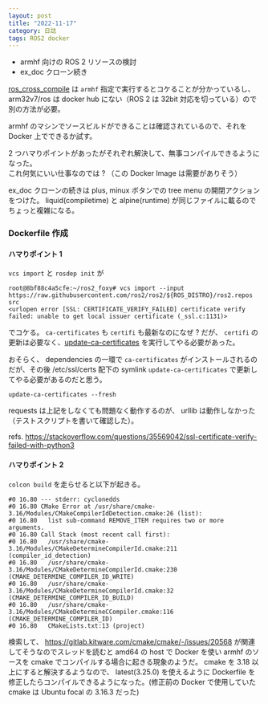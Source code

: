 ```yaml
---
layout: post
title: "2022-11-17"
category: 日誌
tags: ROS2 docker
---
```


- armhf 向けの ROS 2 リソースの検討
- ex_doc クローン続き

[ros_cross_compile](https://github.com/ros-tooling/cross_compile) は `armhf` 指定で実行するとコケることが分かっているし、arm32v7/ros は docker hub にない（ROS 2 は 32bit 対応を切っている）ので別の方法が必要。

armhf のマシンでソースビルドができることは確認されているので、それを Docker 上でできるか試す。

2 つハマりポイントがあったがそれぞれ解決して、無事コンパイルできるようになった。  
これ何気にいい仕事なのでは ? （この Docker Image は需要がありそう）

ex_doc クローンの続きは plus, minux ボタンでの tree menu の開閉アクションをつけた。 liquid(compiletime) と alpine(runtime) が同じファイルに載るのでちょっと複雑になる。

### Dockerfile 作成

#### ハマりポイント 1

`vcs import` と `rosdep init` が

```
root@8bf88c4a5cfe:~/ros2_foxy# vcs import --input https://raw.githubusercontent.com/ros2/ros2/${ROS_DISTRO}/ros2.repos src
<urlopen error [SSL: CERTIFICATE_VERIFY_FAILED] certificate verify failed: unable to get local issuer certificate (_ssl.c:1131)>
```

でコケる。 `ca-certificates` も `certifi` も最新なのになぜ ? だが、 `certifi` の更新は必要なく、[update-ca-certificates](https://manpages.ubuntu.com/manpages/xenial/man8/update-ca-certificates.8.html) を実行してやる必要があった。

おそらく、 dependencies の一環で `ca-certificates` がインストールされるのだが、その後 /etc/ssl/certs 配下の symlink `update-ca-certificates` で更新してやる必要があるのだと思う。

```
update-ca-certificates --fresh
```

requests は上記をしなくても問題なく動作するのが、 urllib は動作しなかった（テストスクリプトを書いて確認した）。

refs. https://stackoverflow.com/questions/35569042/ssl-certificate-verify-failed-with-python3

#### ハマりポイント 2

`colcon build` を走らせると以下が起きる。

```
#0 16.80 --- stderr: cyclonedds
#0 16.80 CMake Error at /usr/share/cmake-3.16/Modules/CMakeCompilerIdDetection.cmake:26 (list):
#0 16.80   list sub-command REMOVE_ITEM requires two or more arguments.
#0 16.80 Call Stack (most recent call first):
#0 16.80   /usr/share/cmake-3.16/Modules/CMakeDetermineCompilerId.cmake:211 (compiler_id_detection)
#0 16.80   /usr/share/cmake-3.16/Modules/CMakeDetermineCompilerId.cmake:230 (CMAKE_DETERMINE_COMPILER_ID_WRITE)
#0 16.80   /usr/share/cmake-3.16/Modules/CMakeDetermineCompilerId.cmake:32 (CMAKE_DETERMINE_COMPILER_ID_BUILD)
#0 16.80   /usr/share/cmake-3.16/Modules/CMakeDetermineCCompiler.cmake:116 (CMAKE_DETERMINE_COMPILER_ID)
#0 16.80   CMakeLists.txt:13 (project)
```

検索して、 https://gitlab.kitware.com/cmake/cmake/-/issues/20568 が関連してそうなのでスレッドを読むと amd64 の host で Docker を使い armhf のソースを cmake でコンパイルする場合に起きる現象のようだ。
cmake を 3.18 以上にすると解決するようなので、 latest(3.25.0) を使えるように Dockerfile を修正したらコンパイルできるようになった。(修正前の Docker で使用していた cmake は Ubuntu focal の 3.16.3 だった)

